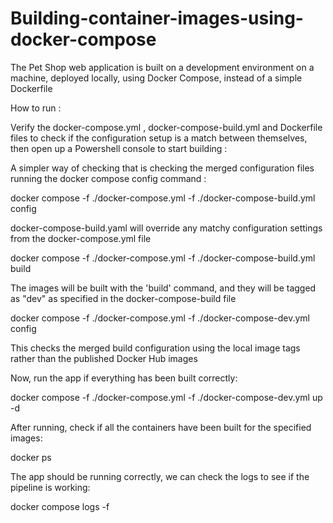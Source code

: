 # Building-container-images-using-docker-compose
The Pet Shop web application is built on a development environment on a machine, deployed locally, using Docker Compose, instead of a simple Dockerfile

How to run :

Verify the docker-compose.yml , docker-compose-build.yml and Dockerfile files to check if the configuration setup is a match between themselves, then open up a Powershell console to start building :

A simpler way of checking that is checking the merged configuration files running the docker compose config command :

docker compose -f ./docker-compose.yml -f ./docker-compose-build.yml config

docker-compose-build.yaml will override any matchy configuration settings from the docker-compose.yml file

docker compose -f ./docker-compose.yml -f ./docker-compose-build.yml build

The images will be built with the 'build' command, and they will be tagged as "dev" as specified in the docker-compose-build file

docker compose -f ./docker-compose.yml -f ./docker-compose-dev.yml config

This checks the merged build configuration using the local image tags rather than the published Docker Hub images

Now, run the app if everything has been built correctly:

docker compose -f ./docker-compose.yml -f ./docker-compose-dev.yml up -d

After running, check if all the containers have been built for the specified images:

docker ps

The app should be running correctly, we can check the logs to see if the pipeline is working:

docker compose logs -f
